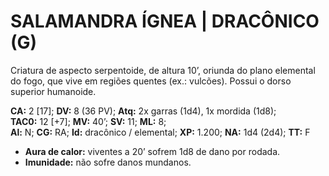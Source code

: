 # SALAMANDRA ÍGNEA | DRACÔNICO (G)

Criatura de aspecto serpentoide, de altura 10’, oriunda do plano elemental do fogo, que vive em regiões quentes (ex.: vulcões). Possui o dorso superior humanoide.

**CA:** 2 [17]; **DV:** 8 (36 PV); **Atq:** 2x garras (1d4), 1x mordida (1d8);  
**TAC0:** 12 [+7]; **MV:** 40’; **SV:** 11; **ML:** 8;  
**Al:** N; **CG:** RA; **Id:** dracônico / elemental; **XP:** 1.200; **NA:** 1d4 (2d4); **TT:** F

- **Aura de calor:** viventes a 20’ sofrem 1d8 de dano por rodada.  
- **Imunidade:** não sofre danos mundanos.
